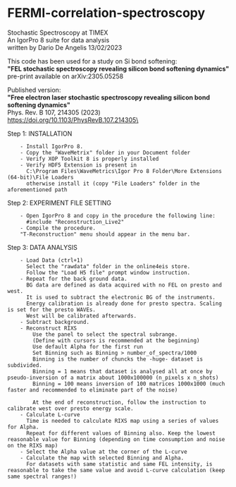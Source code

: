 # FERMI-correlation-spectroscopy
Stochastic Spectroscopy at TIMEX\
An IgorPro 8 suite for data analysis\
written by Dario De Angelis 13/02/2023

This code has been used for a study on Si bond softening:\
<b>"FEL stochastic spectroscopy revealing silicon bond softening dynamics"</b>\
pre-print available on arXiv:2305.05258

Published version:\
<b>"Free electron laser stochastic spectroscopy revealing silicon bond softening dynamics"</b>\
Phys. Rev. B 107, 214305 (2023) https://doi.org/10.1103/PhysRevB.107.214305\

Step 1:	INSTALLATION 

		- Install IgorPro 8.	
		- Copy the "WaveMetrix" folder in your Document folder 
		- Verify XOP Toolkit 8 is properly installed
		- Verify HDF5 Extension is present in
		  C:\Program Files\WaveMetrics\Igor Pro 8 Folder\More Extensions (64-bit)\File Loaders
		  otherwise install it (copy "File Loaders" folder in the aforementioned path

Step 2: EXPERIMENT FILE SETTING

		- Open IgorPro 8 and copy in the procedure the following line:
		  #include "Reconstruction_Live2"
		- Compile the procedure.
		"T-Reconstruction" menu should appear in the menu bar.
		
Step 3: DATA ANALYSIS

		- Load Data (ctrl+1) 
		  Select the "rawdata" folder in the online4eis store.
		  Follow the "Load H5 file" prompt window instruction.
		- Repeat for the back ground data. 
		  BG data are defined as data acquired with no FEL on presto and west. 
		  It is used to subtract the electronic BG of the instruments.
		  Energy calibration is already done for presto spectra. Scaling is set for the presto WAVEs.
		  West will be calibrated afterwards.
		- Subtract background.
		- Reconstruct RIXS
		    Use the panel to select the spectral subrange. 
			(Define with cursors is recommended at the beginning)
			Use default Alpha for the first run
			Set Binning such as Binning > number_of_spectra/1000
		    Binning is the number of chuncks the -huge- dataset is subdivided. 
			Binning = 1 means that dataset is analysed all at once by pseudo-inversion of a matrix about 1000x100000 (n_pixels x n_shots)
			Binning = 100 means inversion of 100 matrices 1000x1000 (much faster and recommended to eliminate part of the noise)
			
			At the end of reconstruction, follow the instruction to calibrate west over presto energy scale.
		- Calculate L-curve
		  Time is needed to calculate RIXS map using a series of values for Alpha. 
		  Repeat for different values of Binning also. Keep the lowest reasonable value for Binning (depending on time consumption and noise on the RIXS map)
		- Select the Alpha value at the corner of the L-curve
		- Calculate the map with selected Binning and Alpha.
		  For datasets with same statistic and same FEL intensity, is reasonable to take the same value and avoid L-curve calculation (keep same spectral ranges!)

